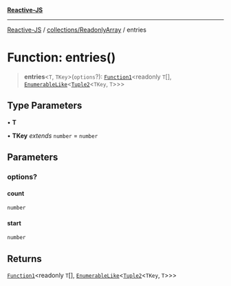 [**Reactive-JS**](../../../README.md)

***

[Reactive-JS](../../../README.md) / [collections/ReadonlyArray](../README.md) / entries

# Function: entries()

> **entries**\<`T`, `TKey`\>(`options`?): [`Function1`](../../../functions/type-aliases/Function1.md)\<readonly `T`[], [`EnumerableLike`](../../interfaces/EnumerableLike.md)\<[`Tuple2`](../../../functions/type-aliases/Tuple2.md)\<`TKey`, `T`\>\>\>

## Type Parameters

• **T**

• **TKey** *extends* `number` = `number`

## Parameters

### options?

#### count

`number`

#### start

`number`

## Returns

[`Function1`](../../../functions/type-aliases/Function1.md)\<readonly `T`[], [`EnumerableLike`](../../interfaces/EnumerableLike.md)\<[`Tuple2`](../../../functions/type-aliases/Tuple2.md)\<`TKey`, `T`\>\>\>
